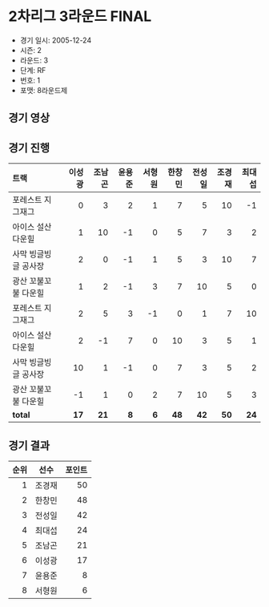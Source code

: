 # 2차리그 3라운드 FINAL

- 경기 일시: 2005-12-24
- 시즌: 2
- 라운드: 3
- 단계: RF
- 번호: 1
- 포맷: 8라운드제





## 경기 영상
## 경기 진행

| 트랙 | 이성광 | 조남곤 | 윤용준 | 서형원 | 한창민 | 전성일 | 조경재 | 최대섭 |
|:---|---:|---:|---:|---:|---:|---:|---:|---:|
| 포레스트 지그재그 | 0 | 3 | 2 | 1 | 7 | 5 | 10 | -1 |
| 아이스 설산 다운힐 | 1 | 10 | -1 | 0 | 5 | 7 | 3 | 2 |
| 사막 빙글빙글 공사장 | 2 | 0 | -1 | 1 | 5 | 3 | 10 | 7 |
| 광산 꼬불꼬불 다운힐 | 1 | 2 | -1 | 3 | 7 | 10 | 5 | 0 |
| 포레스트 지그재그 | 2 | 5 | 3 | -1 | 0 | 1 | 7 | 10 |
| 아이스 설산 다운힐 | 2 | -1 | 7 | 0 | 10 | 3 | 5 | 1 |
| 사막 빙글빙글 공사장 | 10 | 1 | -1 | 0 | 7 | 3 | 5 | 2 |
| 광산 꼬불꼬불 다운힐 | -1 | 1 | 0 | 2 | 7 | 10 | 5 | 3 |
| __total__ | __17__ | __21__ | __8__ | __6__ | __48__ | __42__ | __50__ | __24__ |




## 경기 결과

| 순위 | 선수 | 포인트 |
|---:|:---:|---:|
| 1 | 조경재 | 50 |
| 2 | 한창민 | 48 |
| 3 | 전성일 | 42 |
| 4 | 최대섭 | 24 |
| 5 | 조남곤 | 21 |
| 6 | 이성광 | 17 |
| 7 | 윤용준 | 8 |
| 8 | 서형원 | 6 |

